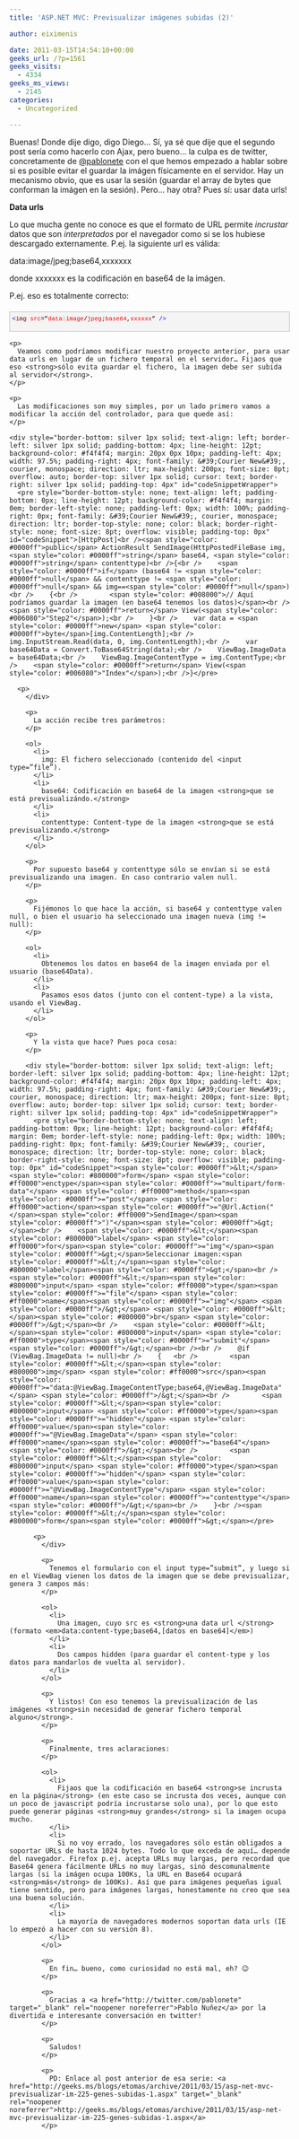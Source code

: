```yaml
---
title: 'ASP.NET MVC: Previsualizar imágenes subidas (2)'

author: eiximenis

date: 2011-03-15T14:54:10+00:00
geeks_url: /?p=1561
geeks_visits:
  - 4334
geeks_ms_views:
  - 2145
categories:
  - Uncategorized

---
```

Buenas! Donde dije digo, digo Diego… Sí, ya sé que dije que el segundo post sería como hacerlo con Ajax, pero bueno… la culpa es de twitter, concretamente de <a href="http://twitter.com/pablonete" target="_blank" rel="noopener noreferrer">@pablonete</a> con el que hemos empezado a hablar sobre si es posible evitar el guardar la imágen físicamente en el servidor. Hay un mecanismo obvio, que es usar la sesión (guardar el array de bytes que conforman la imágen en la sesión). Pero… hay otra? Pues sí: usar data urls!

<!--more-->

**Data urls**

Lo que mucha gente no conoce es que el formato de URL permite _incrustar_ datos que son _interpretados_ por el navegador como si se los hubiese descargado externamente. P.ej. la siguiente url es válida:

data:image/jpeg;base64,xxxxxxx

donde xxxxxxx es la codificación en base64 de la imágen.

P.ej. eso es totalmente correcto:

<div style="border-bottom: silver 1px solid; text-align: left; border-left: silver 1px solid; padding-bottom: 4px; line-height: 12pt; background-color: #f4f4f4; margin: 20px 0px 10px; padding-left: 4px; width: 97.5%; padding-right: 4px; font-family: &#39;Courier New&#39;, courier, monospace; direction: ltr; max-height: 200px; font-size: 8pt; overflow: auto; border-top: silver 1px solid; cursor: text; border-right: silver 1px solid; padding-top: 4px" id="codeSnippetWrapper">
  <pre style="border-bottom-style: none; text-align: left; padding-bottom: 0px; line-height: 12pt; background-color: #f4f4f4; margin: 0em; border-left-style: none; padding-left: 0px; width: 100%; padding-right: 0px; font-family: &#39;Courier New&#39;, courier, monospace; direction: ltr; border-top-style: none; color: black; border-right-style: none; font-size: 8pt; overflow: visible; padding-top: 0px" id="codeSnippet"><span style="color: #0000ff">&lt;</span><span style="color: #800000">img</span> <span style="color: #ff0000">src</span>=”<span style="color: #ff0000">data:image</span>/<span style="color: #ff0000">jpeg</span>;<span style="color: #ff0000">base64</span>,<span style="color: #ff0000">xxxxxx</span>” <span style="color: #0000ff">/&gt;</span></pre>
  
  <p>
    </div> 
    
    <p>
      Veamos como podríamos modificar nuestro proyecto anterior, para usar data urls en lugar de un fichero temporal en el servidor… Fijaos que eso <strong>sólo evita guardar el fichero, la imagen debe ser subida al servidor</strong>.
    </p>
    
    <p>
      Las modificaciones son muy simples, por un lado primero vamos a modificar la acción del controlador, para que quede así:
    </p>
    
    <div style="border-bottom: silver 1px solid; text-align: left; border-left: silver 1px solid; padding-bottom: 4px; line-height: 12pt; background-color: #f4f4f4; margin: 20px 0px 10px; padding-left: 4px; width: 97.5%; padding-right: 4px; font-family: &#39;Courier New&#39;, courier, monospace; direction: ltr; max-height: 200px; font-size: 8pt; overflow: auto; border-top: silver 1px solid; cursor: text; border-right: silver 1px solid; padding-top: 4px" id="codeSnippetWrapper">
      <pre style="border-bottom-style: none; text-align: left; padding-bottom: 0px; line-height: 12pt; background-color: #f4f4f4; margin: 0em; border-left-style: none; padding-left: 0px; width: 100%; padding-right: 0px; font-family: &#39;Courier New&#39;, courier, monospace; direction: ltr; border-top-style: none; color: black; border-right-style: none; font-size: 8pt; overflow: visible; padding-top: 0px" id="codeSnippet">[HttpPost]<br /><span style="color: #0000ff">public</span> ActionResult SendImage(HttpPostedFileBase img, <span style="color: #0000ff">string</span> base64, <span style="color: #0000ff">string</span> contenttype)<br />{<br />    <span style="color: #0000ff">if</span> (base64 != <span style="color: #0000ff">null</span> && contenttype != <span style="color: #0000ff">null</span> && img==<span style="color: #0000ff">null</span>)<br />    {<br />        <span style="color: #008000">// Aquí podríamos guardar la imagen (en base64 tenemos los datos)</span><br />        <span style="color: #0000ff">return</span> View(<span style="color: #006080">"Step2"</span>);<br />    }<br />    var data = <span style="color: #0000ff">new</span> <span style="color: #0000ff">byte</span>[img.ContentLength];<br />    img.InputStream.Read(data, 0, img.ContentLength);<br />    var base64Data = Convert.ToBase64String(data);<br />    ViewBag.ImageData = base64Data;<br />    ViewBag.ImageContentType = img.ContentType;<br />    <span style="color: #0000ff">return</span> View(<span style="color: #006080">"Index"</span>);<br />}</pre>
      
      <p>
        </div> 
        
        <p>
          La acción recibe tres parámetros:
        </p>
        
        <ol>
          <li>
            img: El fichero seleccionado (contenido del <input type=”file”).
          </li>
          <li>
            base64: Codificación en base64 de la imagen <strong>que se está previsualizándo.</strong>
          </li>
          <li>
            contenttype: Content-type de la imagen <strong>que se está previsualizando.</strong>
          </li>
        </ol>
        
        <p>
          Por supuesto base64 y contenttype sólo se envían si se está previsualizando una imagen. En caso contrario valen null.
        </p>
        
        <p>
          Fijémonos lo que hace la acción, si base64 y contenttype valen null, o bien el usuario ha seleccionado una imagen nueva (img != null):
        </p>
        
        <ol>
          <li>
            Obtenemos los datos en base64 de la imagen enviada por el usuario (base64Data).
          </li>
          <li>
            Pasamos esos datos (junto con el content-type) a la vista, usando el ViewBag.
          </li>
        </ol>
        
        <p>
          Y la vista que hace? Pues poca cosa:
        </p>
        
        <div style="border-bottom: silver 1px solid; text-align: left; border-left: silver 1px solid; padding-bottom: 4px; line-height: 12pt; background-color: #f4f4f4; margin: 20px 0px 10px; padding-left: 4px; width: 97.5%; padding-right: 4px; font-family: &#39;Courier New&#39;, courier, monospace; direction: ltr; max-height: 200px; font-size: 8pt; overflow: auto; border-top: silver 1px solid; cursor: text; border-right: silver 1px solid; padding-top: 4px" id="codeSnippetWrapper">
          <pre style="border-bottom-style: none; text-align: left; padding-bottom: 0px; line-height: 12pt; background-color: #f4f4f4; margin: 0em; border-left-style: none; padding-left: 0px; width: 100%; padding-right: 0px; font-family: &#39;Courier New&#39;, courier, monospace; direction: ltr; border-top-style: none; color: black; border-right-style: none; font-size: 8pt; overflow: visible; padding-top: 0px" id="codeSnippet"><span style="color: #0000ff">&lt;</span><span style="color: #800000">form</span> <span style="color: #ff0000">enctype</span><span style="color: #0000ff">="multipart/form-data"</span> <span style="color: #ff0000">method</span><span style="color: #0000ff">="post"</span> <span style="color: #ff0000">action</span><span style="color: #0000ff">="@Url.Action("</span><span style="color: #ff0000">SendImage</span><span style="color: #0000ff">")"</span><span style="color: #0000ff">&gt;</span><br />    <span style="color: #0000ff">&lt;</span><span style="color: #800000">label</span> <span style="color: #ff0000">for</span><span style="color: #0000ff">="img"</span><span style="color: #0000ff">&gt;</span>Seleccionar imagen:<span style="color: #0000ff">&lt;/</span><span style="color: #800000">label</span><span style="color: #0000ff">&gt;</span><br />    <span style="color: #0000ff">&lt;</span><span style="color: #800000">input</span> <span style="color: #ff0000">type</span><span style="color: #0000ff">="file"</span> <span style="color: #ff0000">name</span><span style="color: #0000ff">="img"</span> <span style="color: #0000ff">/&gt;</span> <span style="color: #0000ff">&lt;</span><span style="color: #800000">br</span> <span style="color: #0000ff">/&gt;</span><br />    <span style="color: #0000ff">&lt;</span><span style="color: #800000">input</span> <span style="color: #ff0000">type</span><span style="color: #0000ff">="submit"</span> <span style="color: #0000ff">/&gt;</span><br /><br />    @if (ViewBag.ImageData != null)<br />    {   <br />        <span style="color: #0000ff">&lt;</span><span style="color: #800000">img</span> <span style="color: #ff0000">src</span><span style="color: #0000ff">="data:@ViewBag.ImageContentType;base64,@ViewBag.ImageData"</span> <span style="color: #0000ff">/&gt;</span><br />        <span style="color: #0000ff">&lt;</span><span style="color: #800000">input</span> <span style="color: #ff0000">type</span><span style="color: #0000ff">="hidden"</span> <span style="color: #ff0000">value</span><span style="color: #0000ff">="@ViewBag.ImageData"</span> <span style="color: #ff0000">name</span><span style="color: #0000ff">="base64"</span> <span style="color: #0000ff">/&gt;</span><br />        <span style="color: #0000ff">&lt;</span><span style="color: #800000">input</span> <span style="color: #ff0000">type</span><span style="color: #0000ff">="hidden"</span> <span style="color: #ff0000">value</span><span style="color: #0000ff">="@ViewBag.ImageContentType"</span> <span style="color: #ff0000">name</span><span style="color: #0000ff">="contenttype"</span> <span style="color: #0000ff">/&gt;</span><br />    }<br /><span style="color: #0000ff">&lt;/</span><span style="color: #800000">form</span><span style="color: #0000ff">&gt;</span></pre>
          
          <p>
            </div> 
            
            <p>
              Tenemos el formulario con el input type=”submit”, y luego si en el ViewBag vienen los datos de la imagen que se debe previsualizar, genera 3 campos más:
            </p>
            
            <ol>
              <li>
                Una imagen, cuyo src es <strong>una data url </strong>(formato <em>data:content-type;base64,[datos en base64]</em>)
              </li>
              <li>
                Dos campos hidden (para guardar el content-type y los datos para mandarlos de vuelta al servidor).
              </li>
            </ol>
            
            <p>
              Y listos! Con eso tenemos la previsualización de las imágenes <strong>sin necesidad de generar fichero temporal alguno</strong>.
            </p>
            
            <p>
              Finalmente, tres aclaraciones:
            </p>
            
            <ol>
              <li>
                Fijaos que la codificación en base64 <strong>se incrusta en la página</strong> (en este caso se incrusta dos veces, aunque con un poco de javascript podría incrustarse solo una), por lo que esto puede generar páginas <strong>muy grandes</strong> si la imagen ocupa mucho.
              </li>
              <li>
                Si no voy errado, los navegadores sólo están obligados a soportar URLs de hasta 1024 bytes. Todo lo que exceda de aquí… depende del navegador. Firefox p.ej. acepta URLs muy largas, pero recordad que Base64 genera fácilmente URLs no muy largas, sinó descomunalmente largas (si la imágen ocupa 100Ks, la URL en Base64 ocupará <strong>más</strong> de 100Ks). Así que para imágenes pequeñas igual tiene sentido, pero para imágenes largas, honestamente no creo que sea una buena solución.
              </li>
              <li>
                La mayoría de navegadores modernos soportan data urls (IE lo empezó a hacer con su versión 8).
              </li>
            </ol>
            
            <p>
              En fin… bueno, como curiosidad no está mal, eh? 😉
            </p>
            
            <p>
              Gracias a <a href="http://twitter.com/pablonete" target="_blank" rel="noopener noreferrer">Pablo Nuñez</a> por la divertida e interesante conversación en twitter!
            </p>
            
            <p>
              Saludos!
            </p>
            
            <p>
              PD: Enlace al post anterior de esa serie: <a href="http://geeks.ms/blogs/etomas/archive/2011/03/15/asp-net-mvc-previsualizar-im-225-genes-subidas-1.aspx" target="_blank" rel="noopener noreferrer">http://geeks.ms/blogs/etomas/archive/2011/03/15/asp-net-mvc-previsualizar-im-225-genes-subidas-1.aspx</a>
            </p>